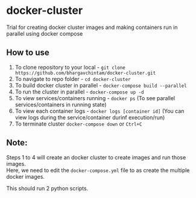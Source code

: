 # docker-cluster
Trial for creating docker cluster images and making containers run in parallel using docker compose

## How to use
1. To clone repository to your local - `git clone https://github.com/bhargavchintam/docker-cluster.git`
2. To navigate to repo folder - `cd docker-cluster`
3. To build docker cluster in parallel - `docker-compose build --parallel`
4. To run the cluster in parallel - `docker-compose up -d`
5. To view services/containers running - `docker ps` (To see parallel services/containers in running state)
6. To view each container logs - `docker logs [container id]` (You can view logs during the service/container durinf execution/run)
7. To terminate cluster `docker-compose down` or `Ctrl+C`

## Note:
Steps 1 to 4 will create an docker cluster to create images and run those images.</br>
Here, we need to edit the `docker-compose.yml` file to as create the multiple docker images.

This should run 2 python scripts.
